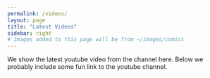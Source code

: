 ```yaml
---
permalink: /videos/
layout: page
title: "Latest Videos"
sidebar: right
# Images added to this page will be from ~/images/comics
---
```

We show the latest youtube video from the channel here. Below we probably include some fun link to the youtube channel.
<script src="https://ajax.googleapis.com/ajax/libs/jquery/2.1.1/jquery.min.js"></script>

<iframe id="youtube_video" width="600" height="340" frameborder="0" allowfullscreen></iframe>

<script>
var channelID = "UC0xXUfNSFQN3qOmf_G_nT5w";
$.getJSON('https://api.rss2json.com/v1/api.json?rss_url=https%3A%2F%2Fwww.youtube.com%2Ffeeds%2Fvideos.xml%3Fchannel_id%3D'+channelID, function(data) {
   var link = data.items[0].link;
   var id = link.substr(link.indexOf("=")+1);
    $("#youtube_video").attr("src","https://youtube.com/embed/"+id + "?controls=0&showinfo=0&rel=0");
});
</script>
